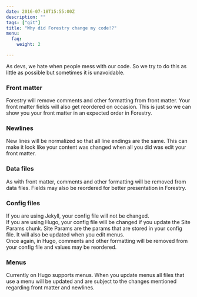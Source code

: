```yaml
---
date: 2016-07-18T15:55:00Z
description: ""
tags: ["git"]
title: "Why did Forestry change my code!?"
menu:
  faq:
    weight: 2

---
```

As devs, we hate when people mess with our code.  So we try to do this as little as possible but sometimes it is unavoidable.

### Front matter
Forestry will remove comments and other formatting from front matter. Your front matter fields will also get reordered on occasion. This is just so we can show you your front matter in an expected order in Forestry.

### Newlines
New lines will be normalized so that all line endings are the same. This can make it look like your content was changed when all you did was edit your front matter.

### Data files
As with front matter, comments and other formatting will be removed from data files. Fields may also be reordered for better presentation in Forestry.

### Config files
If you are using Jekyll, your config file will not be changed.  
If you are using Hugo, your config file will be changed if you update the Site Params chunk. Site Params are the params that are stored in your config file. It will also be updated when you edit menus.  
Once again, in Hugo, comments and other formatting will be removed from your config file and values may be reordered.

### Menus
Currently on Hugo supports menus. When you update menus all files that use a menu will be updated and are subject to the changes mentioned regarding front matter and newlines.
